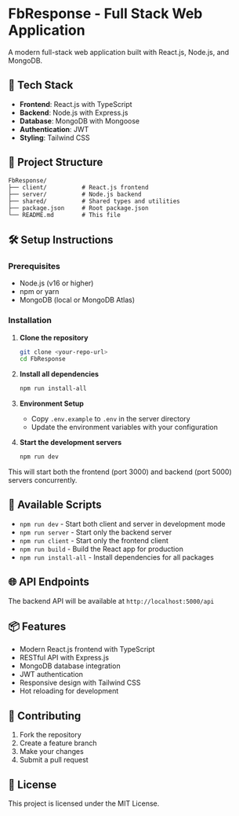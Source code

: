 # FbResponse - Full Stack Web Application

A modern full-stack web application built with React.js, Node.js, and MongoDB.

## 🚀 Tech Stack

- **Frontend**: React.js with TypeScript
- **Backend**: Node.js with Express.js
- **Database**: MongoDB with Mongoose
- **Authentication**: JWT
- **Styling**: Tailwind CSS

## 📁 Project Structure

```
FbResponse/
├── client/          # React.js frontend
├── server/          # Node.js backend
├── shared/          # Shared types and utilities
├── package.json     # Root package.json
└── README.md        # This file
```

## 🛠️ Setup Instructions

### Prerequisites

- Node.js (v16 or higher)
- npm or yarn
- MongoDB (local or MongoDB Atlas)

### Installation

1. **Clone the repository**
   ```bash
   git clone <your-repo-url>
   cd FbResponse
   ```

2. **Install all dependencies**
   ```bash
   npm run install-all
   ```

3. **Environment Setup**
   - Copy `.env.example` to `.env` in the server directory
   - Update the environment variables with your configuration

4. **Start the development servers**
   ```bash
   npm run dev
   ```

This will start both the frontend (port 3000) and backend (port 5000) servers concurrently.

## 📝 Available Scripts

- `npm run dev` - Start both client and server in development mode
- `npm run server` - Start only the backend server
- `npm run client` - Start only the frontend client
- `npm run build` - Build the React app for production
- `npm run install-all` - Install dependencies for all packages

## 🌐 API Endpoints

The backend API will be available at `http://localhost:5000/api`

## 📦 Features

- Modern React.js frontend with TypeScript
- RESTful API with Express.js
- MongoDB database integration
- JWT authentication
- Responsive design with Tailwind CSS
- Hot reloading for development

## 🤝 Contributing

1. Fork the repository
2. Create a feature branch
3. Make your changes
4. Submit a pull request

## 📄 License

This project is licensed under the MIT License. 